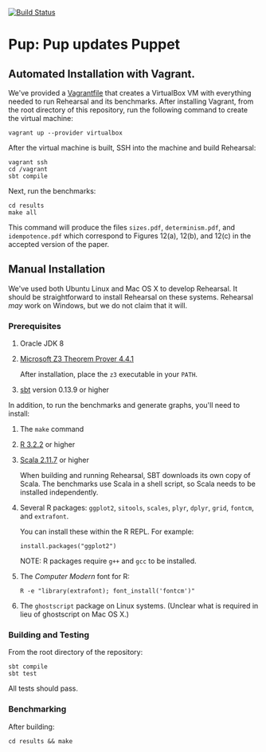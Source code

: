 [![Build Status](https://magnum.travis-ci.com/plasma-umass/rehearsal.svg?token=qLSQpCbsY9CMXsHZVJDd)](https://magnum.travis-ci.com/plasma-umass/rehearsal)

# Pup: Pup updates Puppet

## Automated Installation with Vagrant.

We've provided a [Vagrantfile](https://www.vagrantup.com) that creates a
VirtualBox VM with everything needed to run Rehearsal and its benchmarks.
After installing Vagrant, from the root directory of this repository, run
the following command to create the virtual machine:

    vagrant up --provider virtualbox

After the virtual machine is built, SSH into the machine and build Rehearsal:

    vagrant ssh
    cd /vagrant
    sbt compile

Next, run the benchmarks:

    cd results
    make all

This command will produce the files `sizes.pdf`,
`determinism.pdf`, and `idempotence.pdf` which correspond to
Figures 12(a), 12(b), and 12(c) in the accepted version of the paper.

## Manual Installation

We've used both Ubuntu Linux and Mac OS X to develop Rehearsal. It should be
straightforward to install Rehearsal on these systems. Rehearsal *may* work on
Windows, but we do not claim that it will.

### Prerequisites

1. Oracle JDK 8

2. [Microsoft Z3 Theorem Prover 4.4.1](https://github.com/Z3Prover/z3/releases/tag/z3-4.4.1)

   After installation, place the `z3` executable in your `PATH`.

3. [sbt](http://www.scala-sbt.org) version 0.13.9 or higher


In addition, to run the benchmarks and generate graphs, you'll need to install:

 1. The `make` command

 2. [R 3.2.2](https://www.rstudio.com) or higher

 3. [Scala 2.11.7](http://www.scala-lang.org) or higher

    When building and running Rehearsal, SBT downloads its own copy of Scala.
    The benchmarks use Scala in a shell script, so Scala needs to be installed
    independently.

 4. Several R packages: `ggplot2`, `sitools`, `scales`, `plyr`,
    `dplyr`, `grid`, `fontcm`, and `extrafont`.

    You can install these within the R REPL. For example:

    ```
    install.packages("ggplot2")
    ```

    NOTE: R packages require `g++` and `gcc` to be installed.

 5. The *Computer Modern* font for R:

    ```
    R -e "library(extrafont); font_install('fontcm')"
    ```

 6. The `ghostscript` package on Linux systems. (Unclear what is required
    in lieu of ghostscript on Mac OS X.)

### Building and Testing

From the root directory of the repository:

```
sbt compile
sbt test
```

All tests should pass.

### Benchmarking

After building:

```
cd results && make
```


